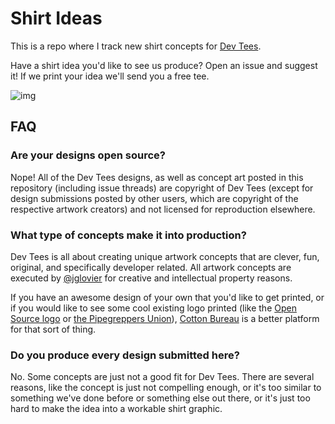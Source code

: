 # Shirt Ideas

This is a repo where I track new shirt concepts for [Dev Tees](http://devtees.com).

Have a shirt idea you'd like to see us produce? Open an issue and suggest it! If we print your idea we'll send you a free tee.

![img](http://f.cl.ly/items/171g1v3H05170H1J1Z45/Image%202014-08-21%20at%209.35.15%20AM.png)

## FAQ

### Are your designs open source?

Nope! All of the Dev Tees designs, as well as concept art posted in this repository (including issue threads) are copyright of Dev Tees (except for design submissions posted by other users, which are copyright of the respective artwork creators) and not licensed for reproduction elsewhere.

### What type of concepts make it into production?

Dev Tees is all about creating unique artwork concepts that are clever, fun, original, and specifically developer related. All artwork concepts are executed by [@jglovier](https://github.com/jglovier) for creative and intellectual property reasons. 

If you have an awesome design of your own that you'd like to get printed, or if you would like to see some cool existing logo printed (like the [Open Source logo](https://github.com/devtees/shirt-ideas/issues/25) or [the Pipegreppers Union](https://github.com/devtees/shirt-ideas/issues/9)), [Cotton Bureau](https://cottonbureau.com/) is a better platform for that sort of thing.

### Do you produce every design submitted here?

No. Some concepts are just not a good fit for Dev Tees. There are several reasons, like the concept is just not compelling enough, or it's too similar to something we've done before or something else out there, or it's just too hard to make the idea into a workable shirt graphic.
